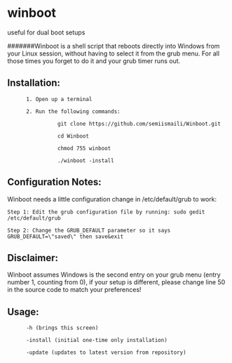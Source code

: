 # winboot
useful for dual boot setups

#######Winboot is a shell script that reboots directly into Windows from your Linux session, without having to select it from the grub menu. For all those times you forget to do it and your grub timer runs out.

Installation:
-
          1. Open up a terminal 
          
          2. Run the following commands:
                    
                    git clone https://github.com/semiismaili/Winboot.git
                    
                    cd Winboot
                    
                    chmod 755 winboot
                    
                    ./winboot -install
                    

Configuration Notes:
-
Winboot needs a little configuration change in /etc/default/grub to work:


    Step 1: Edit the grub configuration file by running: sudo gedit /etc/default/grub

    Step 2: Change the GRUB_DEFAULT parameter so it says GRUB_DEFAULT=\"saved\" then save&exit

Disclaimer: 
-
  Winboot assumes Windows is the second entry on your grub menu (entry number 1, counting from 0), 
 if your setup is different, please change line 50 in the source code to match your preferences! 

Usage:
-

          -h (brings this screen)
          
          -install (initial one-time only installation)
          
          -update (updates to latest version from repository)



